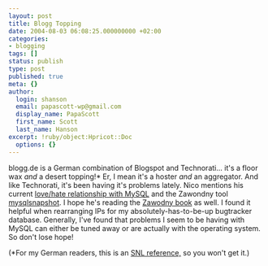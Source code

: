 ```yaml
---
layout: post
title: Blogg Topping
date: 2004-08-03 06:08:25.000000000 +02:00
categories:
- blogging
tags: []
status: publish
type: post
published: true
meta: {}
author:
  login: shanson
  email: papascott-wp@gmail.com
  display_name: PapaScott
  first_name: Scott
  last_name: Hanson
excerpt: !ruby/object:Hpricot::Doc
  options: {}
---
```

<p>blogg.de is a German combination of Blogspot and Technorati... it's a floor wax <em>and</em> a desert topping!* Er, I mean it's a hoster <em>and</em> an aggregator. And like Technorati, it's been having it's problems lately. Nico mentions his current  <a href="http://lumma.de/eintrag.php?id=467" title="mysqlsnapshot [Lummaland]">love/hate relationship with MySQL</a> and the Zawondny tool <a href="http://jeremy.zawodny.com/mysql/mysqlsnapshot/">mysqlsnapshot</a>. I hope he's reading the <a href="http://www.amazon.com/exec/obidos/ASIN/0596003064" title="High Performance MySQL">Zawodny book</a> as well. I found it helpful when rearranging IPs for my absolutely-has-to-be-up bugtracker database. Generally, I've found that problems I seem to be having with MySQL can either be tuned away or are actually with the operating system. So don't lose hope!</p>
<p>(*For my German readers, this is an <a href="http://www.google.com/search?q=saturday+night+live+floor+wax+dessert+topping">SNL reference,</a> so you won't get it.)</p>
